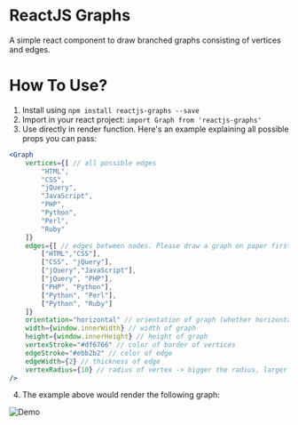 # ReactJS Graphs
A simple react component to draw branched graphs consisting of vertices and edges.

# How To Use?

1. Install using `npm install reactjs-graphs --save`
2. Import in your react project: `import Graph from 'reactjs-graphs'`
3. Use directly in render function. Here's an example explaining all possible props you can pass:

```jsx
<Graph
	vertices={[ // all possible edges
		"HTML",
		"CSS",
		"jQuery",
		"JavaScript",
		"PHP",
		"Python",
		"Perl",
		"Ruby"
	]}
	edges={[ // edges between nodes. Please draw a graph on paper first and see for yourself how the edges flow to place a suitable array value here
		["HTML","CSS"],
		["CSS", "jQuery"],
		["jQuery","JavaScript"],
		["jQuery", "PHP"],
		["PHP", "Python"],
		["Python", "Perl"],
		["Python", "Ruby"]
	]}
	orientation="horizontal" // orientation of graph (whether horizontal or vertical)
	width={window.innerWidth} // width of graph
	height={window.innerHeight} // height of graph
	vertexStroke="#df6766" // color of border of vertices
	edgeStroke="#ebb2b2" // color of edge
	edgeWidth={2} // thickness of edge
	vertexRadius={10} // radius of vertex -> bigger the radius, larger the vertex size
/>
```

4. The example above would render the following graph:

![Demo](https://raw.githubusercontent.com/codedamn/reactjs-graphs/master/graph.png)